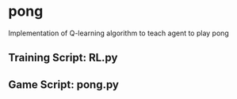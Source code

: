 # pong
Implementation of Q-learning algorithm to teach agent to play pong

## Training Script: RL.py

## Game Script: pong.py
